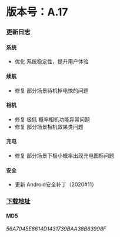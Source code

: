 # 版本号：A.17

### 更新日志

#### 系统
- 优化 系统稳定性，提升用户体验

#### 续航
- 修复 部分场景待机掉电快的问题

#### 相机
- 修复 极低 概率相机功能异常问题
- 修复 部分场景相机效果类问题

#### 充电
- 修复 部分场景下极小概率出现充电图标问题

#### 安全
- 更新 Android安全补丁（2020#11）

### [下载地址](https://download.c.realme.com/osupdate/RMX2121_11_OTA_0170_all_IrbQNx72829t.ozip)

#### MD5
*56A7045E8614D1431739BAA38B63998F*

